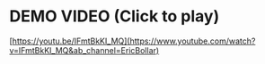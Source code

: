 # DEMO VIDEO (Click to play)
[https://youtu.be/IFmtBkKI_MQ](https://www.youtube.com/watch?v=IFmtBkKI_MQ&ab_channel=EricBollar)
